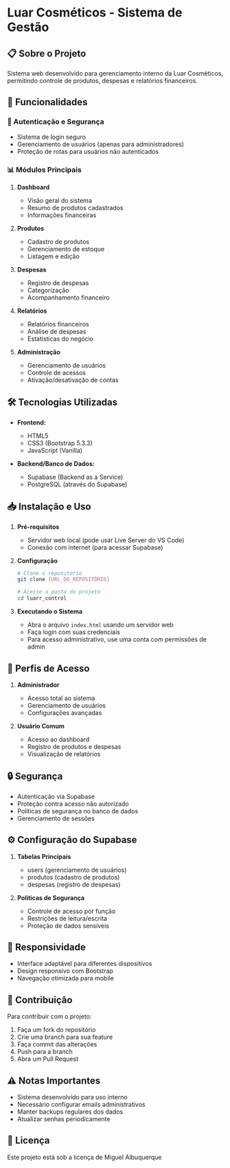 # Luar Cosméticos - Sistema de Gestão

## 📋 Sobre o Projeto
Sistema web desenvolvido para gerenciamento interno da Luar Cosméticos, permitindo controle de produtos, despesas e relatórios financeiros.

## 🚀 Funcionalidades

### 🔐 Autenticação e Segurança
- Sistema de login seguro
- Gerenciamento de usuários (apenas para administradores)
- Proteção de rotas para usuários não autenticados

### 📊 Módulos Principais
1. **Dashboard**
   - Visão geral do sistema
   - Resumo de produtos cadastrados
   - Informações financeiras

2. **Produtos**
   - Cadastro de produtos
   - Gerenciamento de estoque
   - Listagem e edição

3. **Despesas**
   - Registro de despesas
   - Categorização
   - Acompanhamento financeiro

4. **Relatórios**
   - Relatórios financeiros
   - Análise de despesas
   - Estatísticas do negócio

5. **Administração**
   - Gerenciamento de usuários
   - Controle de acessos
   - Ativação/desativação de contas

## 🛠️ Tecnologias Utilizadas

- **Frontend:**
  - HTML5
  - CSS3 (Bootstrap 5.3.3)
  - JavaScript (Vanilla)

- **Backend/Banco de Dados:**
  - Supabase (Backend as a Service)
  - PostgreSQL (através do Supabase)

## 📥 Instalação e Uso

1. **Pré-requisitos**
   - Servidor web local (pode usar Live Server do VS Code)
   - Conexão com internet (para acessar Supabase)

2. **Configuração**
   ```bash
   # Clone o repositório
   git clone [URL_DO_REPOSITÓRIO]

   # Acesse a pasta do projeto
   cd luarr_control
   ```

3. **Executando o Sistema**
   - Abra o arquivo `index.html` usando um servidor web
   - Faça login com suas credenciais
   - Para acesso administrativo, use uma conta com permissões de admin

## 👤 Perfis de Acesso

1. **Administrador**
   - Acesso total ao sistema
   - Gerenciamento de usuários
   - Configurações avançadas

2. **Usuário Comum**
   - Acesso ao dashboard
   - Registro de produtos e despesas
   - Visualização de relatórios

## 🔒 Segurança

- Autenticação via Supabase
- Proteção contra acesso não autorizado
- Políticas de segurança no banco de dados
- Gerenciamento de sessões

## ⚙️ Configuração do Supabase

1. **Tabelas Principais**
   - users (gerenciamento de usuários)
   - produtos (cadastro de produtos)
   - despesas (registro de despesas)

2. **Políticas de Segurança**
   - Controle de acesso por função
   - Restrições de leitura/escrita
   - Proteção de dados sensíveis

## 📱 Responsividade
- Interface adaptável para diferentes dispositivos
- Design responsivo com Bootstrap
- Navegação otimizada para mobile

## 🤝 Contribuição
Para contribuir com o projeto:
1. Faça um fork do repositório
2. Crie uma branch para sua feature
3. Faça commit das alterações
4. Push para a branch
5. Abra um Pull Request

## ⚠️ Notas Importantes
- Sistema desenvolvido para uso interno
- Necessário configurar emails administrativos
- Manter backups regulares dos dados
- Atualizar senhas periodicamente

## 📄 Licença
Este projeto está sob a licença de
Miguel Albuquerque